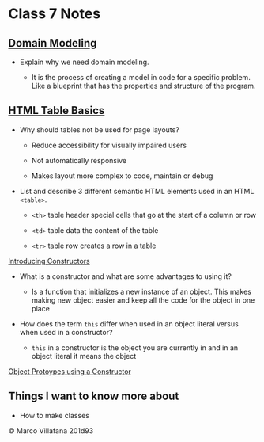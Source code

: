 # Class 7 Notes

## [Domain Modeling](https://github.com/codefellows/domain_modeling#domain-modeling)

+ Explain why we need domain modeling. 

  + It is the process of creating a model in code for a specific problem. Like a blueprint that has the properties and structure of the program.  

## [HTML Table Basics](https://developer.mozilla.org/en-US/docs/Learn/HTML/Tables/Basics)

+ Why should tables not be used for page layouts? 

  + Reduce accessibility for visually impaired users 

  + Not automatically responsive  

  + Makes layout more complex to code, maintain or debug 

+ List and describe 3 different semantic HTML elements used in an HTML `<table>`.

  + `<th>` table header special cells that go at the start of a column or row 

  + `<td>` table data the content of the table 

  + `<tr>` table row creates a row in a table 

[Introducing Constructors](https://developer.mozilla.org/en-US/docs/Learn/JavaScript/Objects/Basics#introducing_constructors)

+ What is a constructor and what are some advantages to using it? 

  + Is a function that initializes a new instance of an object. This makes making new object easier and keep all the code for the object in one place 

+ How does the term `this` differ when used in an object literal versus when used in a constructor? 

  + `this` in a constructor is the object you are currently in and in an object literal it means the object 

[Object Protoypes using a Constructor](https://ui.dev/beginners-guide-to-javascript-prototype)

## Things I want to know more about

+ How to make classes


© Marco Villafana 201d93